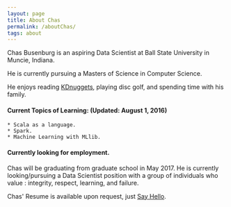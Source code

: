 ```yaml
---
layout: page
title: About Chas
permalink: /aboutChas/
tags: about
---
```


Chas Busenburg is an aspiring Data Scientist at Ball State University in Muncie, Indiana. 

He is currently pursuing a Masters of Science in Computer Science. 

He enjoys reading [KDnuggets](http://www.kdnuggets.com), playing disc golf, and spending time
with his family.


<h4>Current Topics of Learning: (Updated: August 1, 2016)</h4>
	
	* Scala as a language.
	* Spark.
	* Machine Learning with MLlib.
	
<h4>Currently looking for employment.</h4>
Chas will be graduating from graduate school in May 2017. He is currently looking/pursuing 
a Data Scientist position with a group of individuals who value : integrity, respect, 
learning, and failure. 

Chas' Resume is available upon request, just [Say Hello](/contact/).

	


